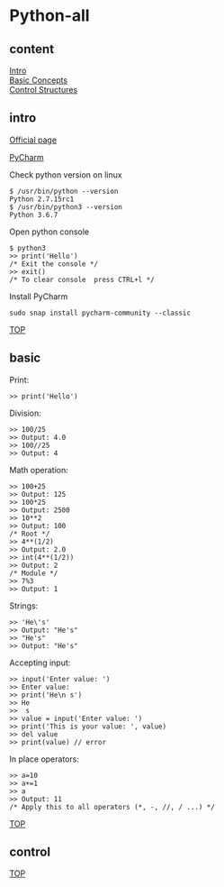 # Python-all

## content

[Intro](#intro) <br/>
[Basic Concepts](#basic) <br/>
[Control Structures](#control) <br/>

## intro

[Official page](https://www.python.org/)

[PyCharm](https://www.jetbrains.com/pycharm/)

Check python version on linux

```console
$ /usr/bin/python --version
Python 2.7.15rc1
$ /usr/bin/python3 --version
Python 3.6.7
```

Open python console

```console
$ python3
>> print('Hello')
/* Exit the console */
>> exit()
/* To clear console  press CTRL+l */
```

Install PyCharm

```console
sudo snap install pycharm-community --classic
```

[TOP](#content) 

## basic

Print:

```console
>> print('Hello')
```

Division:

```console
>> 100/25
>> Output: 4.0
>> 100//25
>> Output: 4
```

Math operation:

```console
>> 100+25
>> Output: 125
>> 100*25
>> Output: 2500
>> 10**2
>> Output: 100
/* Root */
>> 4**(1/2)
>> Output: 2.0
>> int(4**(1/2))
>> Output: 2
/* Module */
>> 7%3
>> Output: 1
```

Strings:

```console
>> 'He\'s'
>> Output: "He's"
>> "He's"
>> Output: "He's"
```

Accepting input:

```console
>> input('Enter value: ')
>> Enter value:
>> print('He\n s')
>> He
>>  s
>> value = input('Enter value: ')
>> print('This is your value: ', value)
>> del value
>> print(value) // error
```

In place operators:

```console
>> a=10
>> a+=1
>> a
>> Output: 11
/* Apply this to all operators (*, -, //, / ...) */
```

[TOP](#content) 

## control


[TOP](#content) 